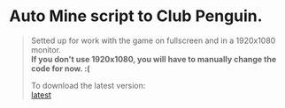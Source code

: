 # Auto Mine script to Club Penguin.

>Setted up for work with the game on fullscreen and in a 1920x1080 monitor.  
>**If you don't use 1920x1080, you will have to manually change the code for now. :(**
>
>
>To download the latest version:  
>[latest](https://github.com/Kaiwawa/AutoMine-NEW-CP/archive/refs/tags/latest.zip)

